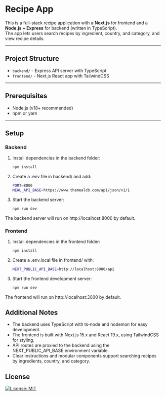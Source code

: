 # Recipe App

This is a full-stack recipe application with a **Next.js** for frontend and a **Node.js + Express** for backend (written in TypeScript).  
The app lets users search recipes by ingredient, country, and category, and view recipe details.

---

## Project Structure

- `backend/` - Express API server with TypeScript
- `frontend/` - Next.js React app with TailwindCSS

---

## Prerequisites

- Node.js (v18+ recommended)
- npm or yarn

---

## Setup

### Backend

1. Install dependencies in the backend folder:
   ```bash
   npm install

2. Create a .env file in backend/ and add:
   ```bash
   PORT=8000
   MEAL_API_BASE=https://www.themealdb.com/api/json/v1/1

3. Start the backend server:
   ```bash
   npm run dev
   
The backend server will run on http://localhost:8000 by default.

### Frontend

1. Install dependencies in the frontend folder:
   ```bash
   npm install

2. Create a .env.local file in frontend/ with:
   ```bash
   NEXT_PUBLIC_API_BASE=http://localhost:8000/api

3. Start the frontend development server:
   ```bash
   npm run dev

The frontend will run on http://localhost:3000 by default.

## Additional Notes

- The backend uses TypeScript with ts-node and nodemon for easy development.
- The frontend is built with Next.js 15.x and React 19.x, using TailwindCSS for styling.
- API routes are proxied to the backend using the NEXT_PUBLIC_API_BASE environment variable.
- Clear instructions and modular components support searching recipes by ingredients, country, and category.

## License
[![License: MIT](https://img.shields.io/badge/License-MIT-yellow.svg)](https://opensource.org/licenses/MIT)




